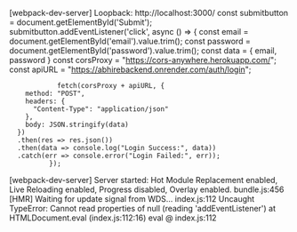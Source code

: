 [webpack-dev-server] Loopback: http://localhost:3000/
 const submitbutton = document.getElementById('Submit');
        submitbutton.addEventListener('click', async () => {
        const email = document.getElementById('email').value.trim();
        const password = document.getElementById('password').value.trim();
       const data = {
         email,
            password
       }
        const corsProxy = "https://cors-anywhere.herokuapp.com/";
        const apiURL = "https://abhirebackend.onrender.com/auth/login";
        
                fetch(corsProxy + apiURL, {
        method: "POST",
        headers: {
          "Content-Type": "application/json"
        },
        body: JSON.stringify(data)
      })
      .then(res => res.json())
      .then(data => console.log("Login Success:", data))
      .catch(err => console.error("Login Failed:", err));
              });
[webpack-dev-server] Server started: Hot Module Replacement enabled, Live Reloading enabled, Progress disabled, Overlay enabled.
bundle.js:456 [HMR] Waiting for update signal from WDS...
index.js:112 Uncaught TypeError: Cannot read properties of null (reading 'addEventListener')
    at HTMLDocument.eval (index.js:112:16)
eval	@	index.js:112
